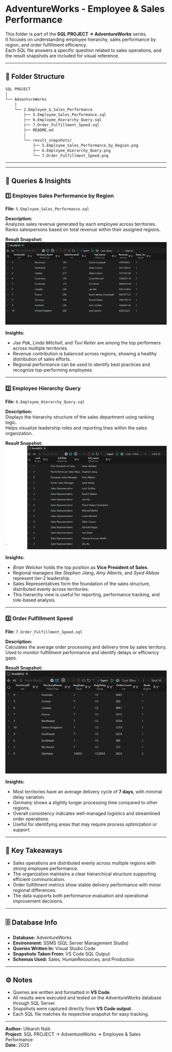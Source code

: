 # AdventureWorks - Employee & Sales Performance

This folder is part of the **SQL PROJECT → AdventureWorks** series.  
It focuses on understanding employee hierarchy, sales performance by region, and order fulfillment efficiency.  
Each SQL file answers a specific question related to sales operations, and the result snapshots are included for visual reference.

---

## 📂 Folder Structure
```
SQL PROJECT
│
└── AdventureWorks
    │
    └── 2.Employee_&_Sales_Performance
        ├── 5.Employee_Sales_Performance.sql
        ├── 6.Employee_Hierarchy_Query.sql
        ├── 7.Order_Fulfillment_Speed.sql
        ├── README.md
        │
        └── result_snapshots/
            ├── 5.Employee_Sales_Performance_by_Region.png
            ├── 6.Employee_Hierarchy_Query.png
            └── 7.Order_Fulfillment_Speed.png
```
---


---

## 🧩 Queries & Insights

### 1️⃣ Employee Sales Performance by Region  
**File:** `5.Employee_Sales_Performance.sql`

**Description:**  
Analyzes sales revenue generated by each employee across territories.  
Ranks salespersons based on total revenue within their assigned regions.

**Result Snapshot:**  
![Employee Sales Performance by Region](result_snapshots/5.Employee_Sales_Performance_by_Region.png)

**Insights:**  
- *Jae Pak*, *Linda Mitchell*, and *Tsvi Reiter* are among the top performers across multiple territories.  
- Revenue contribution is balanced across regions, showing a healthy distribution of sales efforts.  
- Regional performance can be used to identify best practices and recognize top-performing employees.

---

### 2️⃣ Employee Hierarchy Query  
**File:** `6.Employee_Hierarchy_Query.sql`

**Description:**  
Displays the hierarchy structure of the sales department using ranking logic.  
Helps visualize leadership roles and reporting lines within the sales organization.

**Result Snapshot:**  
![Employee Hierarchy Query](result_snapshots/6.Employee_Hierarchy_Query.png)

**Insights:**  
- *Brian Welcker* holds the top position as **Vice President of Sales**.  
- Regional managers like *Stephen Jiang*, *Amy Alberts*, and *Syed Abbas* represent tier-2 leadership.  
- Sales Representatives form the foundation of the sales structure, distributed evenly across territories.  
- This hierarchy view is useful for reporting, performance tracking, and role-based analysis.

---

### 3️⃣ Order Fulfillment Speed  
**File:** `7.Order_Fulfillment_Speed.sql`

**Description:**  
Calculates the average order processing and delivery time by sales territory.  
Used to monitor fulfillment performance and identify delays or efficiency gaps.

**Result Snapshot:**  
![Order Fulfillment Speed](result_snapshots/7.Order_Fulfillment_Speed.png)

**Insights:**  
- Most territories have an average delivery cycle of **7 days**, with minimal delay variation.  
- *Germany* shows a slightly longer processing time compared to other regions.  
- Overall consistency indicates well-managed logistics and streamlined order operations.  
- Useful for identifying areas that may require process optimization or support.

---

## 🧠 Key Takeaways
- Sales operations are distributed evenly across multiple regions with strong employee performance.  
- The organization maintains a clear hierarchical structure supporting efficient communication.  
- Order fulfillment metrics show stable delivery performance with minor regional differences.  
- The data supports both performance evaluation and operational improvement decisions.

---

## 🗄️ Database Info
- **Database:** AdventureWorks  
- **Environment:** SSMS (SQL Server Management Studio)  
- **Queries Written In:** Visual Studio Code  
- **Snapshots Taken From:** VS Code SQL Output  
- **Schemas Used:** Sales, HumanResources, and Production  

---

## ⚙️ Notes
- Queries are written and formatted in **VS Code**.  
- All results were executed and tested on the AdventureWorks database through SQL Server.  
- Snapshots were captured directly from **VS Code output**.  
- Each SQL file matches its respective snapshot for easy tracking.

---

**Author:** Utkarsh Naik   
**Project:** SQL PROJECT → AdventureWorks → Employee & Sales Performance  
**Date:** 2025
